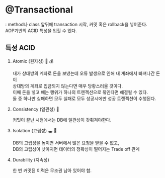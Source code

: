 # @Transactional

: method나 class 앞뒤에 transaction 시작, 커밋 혹은 rollback을 넣어준다.  
  AOP기반의 ACID 특성을 입힐 수 있다.

## 특성 ACID

1. Atomic (원자성) 🏦 💰 

    내가 상대방의 계좌로 돈을 보냈는데 오류 발생으로 인해 내 계좌에서 빠져나간 돈이  
    상대방의 계좌로 입금되지 않는다면 매우 당황스러울 것이다.  
    이때 돈을 넣고 빼는 행위가 하나의 트렌젝션으로 묶인다면 해결될 수 있다.  
    둘 중 하나만 실패하면 모두 실패로 모두 성공시에만 성공 트렌젝션이 수행된다.  

2. Consistency (일관성) 🌅 

    커밋이 끝난 시점에서는 DB에 일관성이 갖춰져야한다.

3. Isolation (고립성)  🕳 🐸

    DB의 고립성을 높이면 서버에서 많은 요청을 받을 수 없고,   
    DB의 고립성이 낮아지면 데이터의 정확성이 떨어지는 Trade off 관계  

4. Durability (지속성) 

    한 번 커밋된 이력은 무조권 남아 있어야 함.